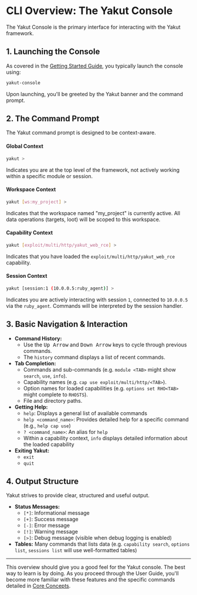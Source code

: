 # CLI Overview: The Yakut Console

The Yakut Console is the primary interface for interacting with the Yakut framework.

## 1. Launching the Console

As covered in the [Getting Started Guide](../getting-started/first-run.md#launching-the-yakut-console), you typically launch the console using:

```bash
yakut-console
```

Upon launching, you'll be greeted by the Yakut banner and the command prompt.

## 2. The Command Prompt

The Yakut command prompt is designed to be context-aware.

#### Global Context

```bash
yakut >
```

Indicates you are at the top level of the framework, not actively working within a specific module or session.

#### Workspace Context

```bash
yakut [ws:my_project] >
```

Indicates that the workspace named "my_project" is currently active. All data operations (targets, loot) will be scoped to this workspace.

#### Capability Context

```bash
yakut [exploit/multi/http/yakut_web_rce] >
```

Indicates that you have loaded the `exploit/multi/http/yakut_web_rce` capability.

#### Session Context

```bash
yakut [session:1 (10.0.0.5:ruby_agent)] >
```

Indicates you are actively interacting with session `1`, connected to `10.0.0.5` via the
`ruby_agent`. Commands will be interpreted by the session handler.

## 3. Basic Navigation & Interaction

- **Command History:**
  - Use the <kbd>Up Arrow</kbd> and <kbd>Down Arrow</kbd> keys to cycle through previous commands.
  - The `history` command displays a list of recent commands.
- **Tab Completion:**
  - Commands and sub-commands (e.g. `module <TAB>` might show `search`, `use`, `info`).
  - Capability names (e.g. `cap use exploit/multi/http/<TAB>`).
  - Option names for loaded capabilities (e.g. `options set RHO<TAB>` might complete to `RHOSTS`).
  - File and directory paths.
- **Getting Help:**
  - `help`: Displays a general list of available commands
  - `help <command_name>`: Provides detailed help for a specific command (e.g., `help cap use`)
  - `? <command_name>`: An alias for `help`
  - Within a capability context, `info` displays detailed information about the loaded capability
- **Exiting Yakut:**
  - `exit`
  - `quit`

## 4. Output Structure

Yakut strives to provide clear, structured and useful output.

- **Status Messages:**
  - `[*]`: Informational message
  - `[+]`: Success message
  - `[-]`: Error message
  - `[!]`: Warning message
  - `[>]`: Debug message (visible when debug logging is enabled)
- **Tables:** Many commands that lists data (e.g. `capability search`, `options list`, `sessions list` will use well-formatted tables)

---

This overview should give you a good feel for the Yakut console. The best way to learn is
by doing. As you proceed through the User Guide, you'll become more familiar with these
features and the specific commands detailed in [Core Concepts](./core-concepts.md).
